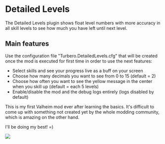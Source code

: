 # Detailed Levels
The Detailed Levels plugin shows float level numbers with more accuracy in all skill levels to see how much you have left until next level.

## Main features

Use the configuration file "Turbero.DetailedLevels.cfg" that will be created once the mod is executed for first time in order to use the next features:
* Select skills and see your progress live as a buff on your screen
* Choose how many decimals you want to see from 0 to 15 (default = 2)
* Choose how often you want to see the yellow message in the center when you skill up (default = each 5 levels)
* Enable/disable the mod and the debug logs entirely (logs disabled by default)

This is my first Valheim mod ever after learning the basics. It's difficult to come up with something not created yet by the whole modding community, which is amazing on the other hand.

I'll be doing my best! =)



![](https://i.imgur.com/9rSDDC5.png)